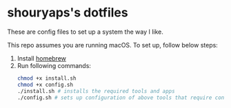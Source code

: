 # shouryaps's dotfiles

These are config files to set up a system the way I like.

This repo assumes you are running macOS. To set up, follow below steps:
1. Install [homebrew](https://brew.sh/)
2. Run following commands:
   ```sh
   chmod +x install.sh
   chmod +x config.sh
   ./install.sh # installs the required tools and apps
   ./config.sh # sets up configuration of above tools that require config files
   ```
